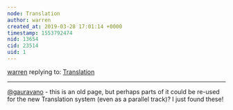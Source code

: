 ```yaml
---
node: Translation
author: warren
created_at: 2019-03-28 17:01:14 +0000
timestamp: 1553792474
nid: 13654
cid: 23514
uid: 1
---
```




[warren](../profile/warren) replying to: [Translation](../wiki/translation)

----
 [@gauravano](/profile/gauravano) - this is an old page, but perhaps parts of it could be re-used for the new Translation system (even as a parallel track)? I just found these!